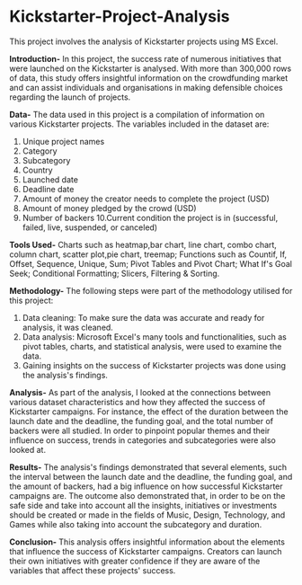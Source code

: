 # Kickstarter-Project-Analysis
This project involves the analysis of Kickstarter projects using MS Excel.

**Introduction-** In this project, the success rate of numerous initiatives that were launched on the Kickstarter is analysed. With more than 300,000 rows of data, this study offers insightful information on the crowdfunding market and can assist individuals and organisations in making defensible choices regarding the launch of projects.

**Data-** The data used in this project is a compilation of information on various Kickstarter projects. The variables included in the dataset are:
1. Unique project names
2. Category
3. Subcategory
4. Country
5. Launched date
6. Deadline date
7. Amount of money the creator needs to complete the project (USD)
8. Amount of money pledged by the crowd (USD)
9. Number of backers
10.Current condition the project is in (successful, failed, live, suspended, or canceled)

**Tools Used-** Charts such as heatmap,bar chart, line chart, combo chart, column chart, scatter plot,pie chart, treemap; Functions such as Countif, If, Offset, Sequence, Unique, Sum; Pivot Tables and Pivot Chart; What If's Goal Seek; Conditional Formatting; Slicers, Filtering & Sorting.

**Methodology-** The following steps were part of the methodology utilised for this project:
1. Data cleaning: To make sure the data was accurate and ready for analysis, it was cleaned.
2. Data analysis: Microsoft Excel's many tools and functionalities, such as pivot tables, charts, and statistical analysis, were used to examine the data.
3. Gaining insights on the success of Kickstarter projects was done using the analysis's findings.

**Analysis-** As part of the analysis, I looked at the connections between various dataset characteristics and how they affected the success of Kickstarter campaigns. For instance, the effect of the duration between the launch date and the deadline, the funding goal, and the total number of backers were all studied. In order to pinpoint popular themes and their influence on success, trends in categories and subcategories were also looked at.

**Results-** The analysis's findings demonstrated that several elements, such the interval between the launch date and the deadline, the funding goal, and the amount of backers, had a big influence on how successful Kickstarter campaigns are. The outcome also demonstrated that, in order to be on the safe side and take into account all the insights, initiatives or investments should be created or made in the fields of Music, Design, Technology, and Games while also taking into account the subcategory and duration.

**Conclusion-** This analysis offers insightful information about the elements that influence the success of Kickstarter campaigns. Creators can launch their own initiatives with greater confidence if they are aware of the variables that affect these projects' success.


